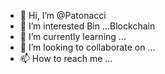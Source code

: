 - 👋 Hi, I’m @Patonacci
- 👀 I’m interested Bin ...Blockchain
- 🌱 I’m currently learning ... 
- 💞️ I’m looking to collaborate on ...
- 📫 How to reach me ...

<!---
Patonacci/Patonacci is a ✨ special ✨ repository because its `README.md` (this file) appears on your GitHub profile.
You can click the Preview link to take a look at your changes.
--->
